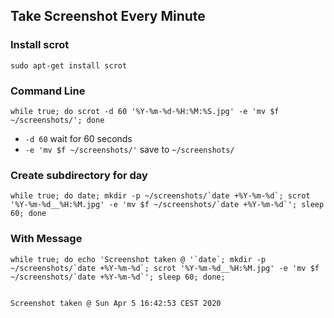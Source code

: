 ## Take Screenshot Every Minute

### Install scrot

```
sudo apt-get install scrot
```

### Command Line

    while true; do scrot -d 60 '%Y-%m-%d-%H:%M:%S.jpg' -e 'mv $f ~/screenshots/'; done

- `-d 60` wait for 60 seconds
- `-e 'mv $f ~/screenshots/'` save to `~/screenshots/`

### Create subdirectory for day

    while true; do date; mkdir -p ~/screenshots/`date +%Y-%m-%d`; scrot '%Y-%m-%d__%H:%M.jpg' -e 'mv $f ~/screenshots/`date +%Y-%m-%d`'; sleep 60; done

### With Message
    while true; do echo 'Screenshot taken @ '`date`; mkdir -p ~/screenshots/`date +%Y-%m-%d`; scrot '%Y-%m-%d__%H:%M.jpg' -e 'mv $f ~/screenshots/`date +%Y-%m-%d`'; sleep 60; done;
    
    
    Screenshot taken @ Sun Apr 5 16:42:53 CEST 2020
